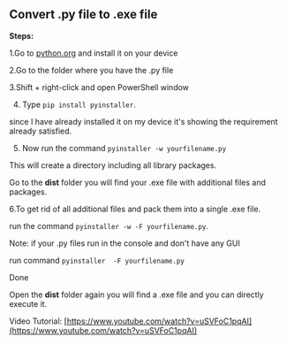 ## Convert .py file to .exe file

**Steps:**

1.Go to [python.org](https://python.org) and  install  it on your device

2.Go to the folder where you have the .py file

3.Shift + right-click and open PowerShell window

4. Type `pip install pyinstaller`.

since I have already installed it on my device it's showing the requirement already satisfied.

5. Now run the command `pyinstaller -w yourfilename.py`

This will create a directory including all library packages.

Go to the **dist** folder you will find your .exe file with additional files and packages.

6.To get rid of all additional files and pack them into a single .exe file.

run the command `pyinstaller -w -F yourfilename.py`.

Note: if your .py files run in the console and don't have any GUI 

run command `pyinstaller  -F yourfilename.py`

Done 

Open the **dist** folder again you will find a .exe file and you can directly execute it.

Video Tutorial: [https://www.youtube.com/watch?v=uSVFoC1pqAI](https://www.youtube.com/watch?v=uSVFoC1pqAI)